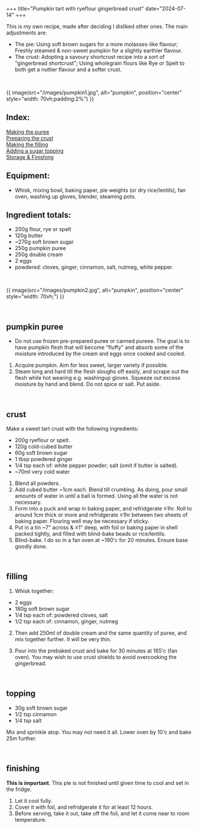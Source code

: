 +++
title="Pumpkin tart with ryeflour gingerbread crust"
date="2024-07-14"
+++

This is my own recipe, made after deciding I disliked other ones. 
The main adjustments are:
- The pie: Using soft brown sugars for a more molasses-like flavour; Freshly steamed & non-sweet pumpkin for a slightly earthier flavour. 
- The crust: Adopting a savoury shortcrust recipe into a sort of "gingerbread shortcrust"; Using wholegrain flours like Rye or Spelt to both get a nuttier flavour and a softer crust.  

<br>

{{ image(src="/images/pumpkin1.jpg", alt="pumpkin", position="center" style="width: 70vh;padding:2%") }}


## Index:
[Making the puree](#pumpkin-puree)  
[Preparing the crust](#crust)  
[Making the filling](#filling)  
[Adding a sugar topping](#topping)  
[Storage & Finishing](#finishing)  

## Equipment:
- Whisk, mixing bowl, baking paper, pie weights (or dry rice/lentils), fan oven, washing up gloves, blender, steaming pots.

## Ingredient totals:
- 200g flour, rye or spelt
- 120g butter
- ~270g soft brown sugar
- 250g pumpkin puree
- 250g double cream
- 2 eggs
- powdered: cloves, ginger, cinnamon, salt, nutmeg, white pepper.

<br>

{{ image(src="/images/pumpkin2.jpg", alt="pumpkin", position="center" style="width: 70vh;") }}

<br>

## pumpkin puree

- Do not use frozen pre-prepared puree or canned pureee. The goal is to have pumpkin flesh that will become "fluffy" and absorb some of the moisture introduced by the cream and eggs once cooked and cooled.  
1. Acquire pumpkin. Aim for less sweet, larger variety if possible.  
2. Steam long and hard till the flesh sloughs off easily, and scrape out the flesh while hot wearing e.g. washingup gloves. Squeeze out excess moisture by hand and blend. Do not spice or salt. Put aside.  

<br>  

## crust

Make a sweet tart crust with the following ingredients:
- 200g ryeflour or spelt.
- 120g cold-cubed butter
- 60g soft brown sugar
- 1 tbsp powdered ginger
- 1/4 tsp each of: white pepper powder; salt (omit if butter is salted).
- ~70ml very cold water

1. Blend all powders. 
2. Add cubed butter ~1cm each. Blend till crumbing. As doing, pour small amounts of water in until a ball is formed. Using all the water is not necessary.  
3. Form into a puck and wrap in baking paper, and refridgerate ≥1hr. Roll to around 1cm thick or more and refridgerate ≥1hr between two sheets of baking paper. Flouring well may be necessary if sticky.  
4. Put in a tin ~7" across & ≥1" deep, with foil or baking paper in shell packed tightly, and filled with blind-bake beads or rice/lentils.  
5. Blind-bake. I do so in a fan oven at ~190'c for 20 minutes. Ensure base goodly done.  
  
<br>
  
## filling

1. Whisk together: 
- 2 eggs
- 180g soft brown sugar
- 1/4 tsp each of: powdered cloves, salt
- 1/2 tsp each of: cinnamon, ginger, nutmeg

2. Then add 250ml of double cream and the same quantity of puree, and mix together further. It will be very thin.

3. Pour into the prebaked crust and bake for 30 minutes at 165'c (fan oven). You may wish to use crust shields to avoid overcooking the gingerbread.  
  
<br>

## topping

- 30g soft brown sugar
- 1/2 tsp cinnamon
- 1/4 tsp salt

Mix and sprinkle atop. You may not need it all. Lower oven by 10'c and bake 25m further.

<br>

## finishing

__This is important__. This pie is not finished until given time to cool and set in the fridge.  
1. Let it cool fully. 
2. Cover it with foil, and refridgerate it for at least 12 hours.  
3. Before serving, take it out, take off the foil, and let it come near to room temperature.

<br>

